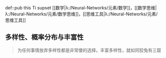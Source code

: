def::pub this Ti supset [[数学|λ:/Neural-Networks/元素/数学]]，[[数学思维|λ:/Neural-Networks/元素/数学思维]]，[[思维工具|λ:/Neural-Networks/元素/思维工具]]


## 多样性、概率分布与丰富性

> 为任何事情放弃多样性都是非常傻的选择。丰富多样性，就如同狡兔有三窟
